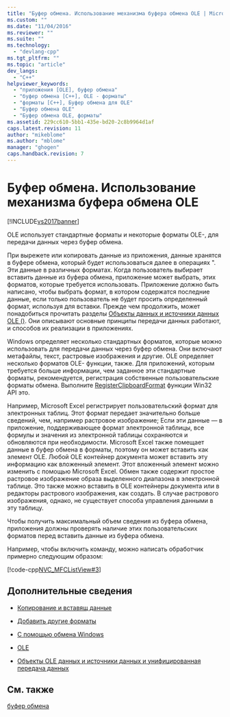 ```yaml
---
title: "Буфер обмена. Использование механизма буфера обмена OLE | Microsoft Docs"
ms.custom: ""
ms.date: "11/04/2016"
ms.reviewer: ""
ms.suite: ""
ms.technology: 
  - "devlang-cpp"
ms.tgt_pltfrm: ""
ms.topic: "article"
dev_langs: 
  - "C++"
helpviewer_keywords: 
  - "приложения [OLE], буфер обмена"
  - "буфер обмена [C++], OLE - форматы"
  - "форматы [C++], Буфер обмена для OLE"
  - "Буфер обмена OLE"
  - "Буфер обмена OLE, форматы"
ms.assetid: 229cc610-5bb1-435e-bd20-2c8b9964d1af
caps.latest.revision: 11
author: "mikeblome"
ms.author: "mblome"
manager: "ghogen"
caps.handback.revision: 7
---
```

# Буфер обмена. Использование механизма буфера обмена OLE
[!INCLUDE[vs2017banner](../assembler/inline/includes/vs2017banner.md)]

OLE использует стандартные форматы и некоторые форматы OLE\-, для передачи данных через буфер обмена.  
  
 При вырежете или копировать данные из приложения, данные хранятся в буфере обмена, который будет использоваться далее в операциях ".  Эти данные в различных форматах.  Когда пользователь выбирает вставить данные из буфера обмена, приложение может выбрать, этих форматов, которые требуется использовать.  Приложение должно быть написано, чтобы выбрать формат, в котором содержатся последние данные, если только пользователь не будет просить определенный формат, используя для вставки.  Прежде чем продолжить, может понадобиться прочитать разделы [Объекты данных и источники данных OLE \(\)](../mfc/data-objects-and-data-sources-ole.md).  Они описывают основные принципы передачи данных работают, и способов их реализации в приложениях.  
  
 Windows определяет несколько стандартных форматов, которые можно использовать для передачи данных через буфер обмена.  Они включают метафайлы, текст, растровые изображения и другие.  OLE определяет несколько форматов OLE\- функции, также.  Для приложений, которым требуется больше информации, чем заданное эти стандартные форматы, рекомендуется, регистрация собственные пользовательские форматы обмена.  Выполните [RegisterClipboardFormat](http://msdn.microsoft.com/library/windows/desktop/ms649049) функции Win32 API это.  
  
 Например, Microsoft Excel регистрирует пользовательский формат для электронных таблиц.  Этот формат передает значительно больше сведений, чем, например растровое изображение;  Если эти данные — в приложение, поддерживающее формат электронной таблицы, все формулы и значения из электронной таблицы сохраняются и обновляются при необходимости.  Microsoft Excel также помещает данные в буфер обмена в форматы, поэтому он может вставить как элемент OLE.  Любой OLE контейнер документа может вставить эту информацию как вложенный элемент.  Этот вложенный элемент можно изменить с помощью Microsoft Excel.  Обмен также содержит простое растровое изображение образа выделенного диапазона в электронной таблице.  Это также можно вставить в OLE контейнеры документа или в редакторы растрового изображения, как создать.  В случае растрового изображения, однако, не существует способа управления данными в эту таблицу.  
  
 Чтобы получить максимальный объем сведения из буфера обмена, приложения должны проверять наличие этих пользовательских форматов перед вставить данные из буфера обмена.  
  
 Например, чтобы включить команду, можно написать обработчик примерно следующим образом:  
  
 [!code-cpp[NVC_MFCListView#3](../mfc/codesnippet/CPP/clipboard-using-the-ole-clipboard-mechanism_1.cpp)]  
  
## Дополнительные сведения  
  
-   [Копирование и вставящ данные](../Topic/Clipboard:%20Copying%20and%20Pasting%20Data.md)  
  
-   [Добавить другие форматы](../mfc/clipboard-adding-other-formats.md)  
  
-   [С помощью обмена Windows](../mfc/clipboard-using-the-windows-clipboard.md)  
  
-   [OLE](../mfc/ole-background.md)  
  
-   [Объекты OLE данных и источники данных и унифицированная передача данных](../mfc/data-objects-and-data-sources-ole.md)  
  
## См. также  
 [буфер обмена](../mfc/clipboard.md)